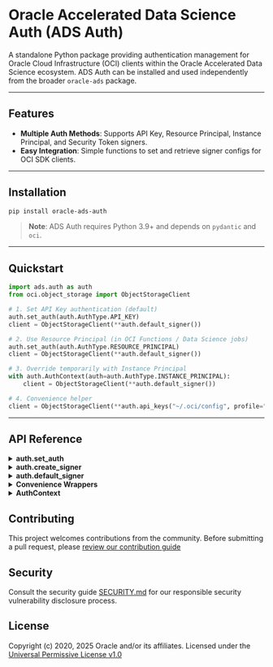 # Oracle Accelerated Data Science Auth (ADS Auth)

A standalone Python package providing authentication management for Oracle Cloud Infrastructure (OCI) clients within the Oracle Accelerated Data Science ecosystem. ADS Auth can be installed and used independently from the broader `oracle-ads` package.

---

## Features

* **Multiple Auth Methods**: Supports API Key, Resource Principal, Instance Principal, and Security Token signers.
* **Easy Integration**: Simple functions to set and retrieve signer configs for OCI SDK clients.

---

## Installation

```bash
pip install oracle-ads-auth
```

> **Note**: ADS Auth requires Python 3.9+ and depends on `pydantic` and `oci`.

---

## Quickstart

```python
import ads.auth as auth
from oci.object_storage import ObjectStorageClient

# 1. Set API Key authentication (default)
auth.set_auth(auth.AuthType.API_KEY)
client = ObjectStorageClient(**auth.default_signer())

# 2. Use Resource Principal (in OCI Functions / Data Science jobs)
auth.set_auth(auth.AuthType.RESOURCE_PRINCIPAL)
client = ObjectStorageClient(**auth.default_signer())

# 3. Override temporarily with Instance Principal
with auth.AuthContext(auth=auth.AuthType.INSTANCE_PRINCIPAL):
    client = ObjectStorageClient(**auth.default_signer())

# 4. Convenience helper
client = ObjectStorageClient(**auth.api_keys("~/.oci/config", profile="DEV"))
```

---

## API Reference

<details>
<summary><strong>auth.set_auth</strong></summary>

```python
def set_auth(
    auth: AuthType = AuthType.API_KEY,
    oci_config_location: str = DEFAULT_LOCATION,
    profile: str = DEFAULT_PROFILE,
    config: Optional[Dict[str, Any]] = None,
    signer: Optional[Any] = None,
    signer_callable: Optional[Callable[..., Any]] = None,
    signer_kwargs: Optional[Dict[str, Any]] = None,
    client_kwargs: Optional[Dict[str, Any]] = None,
) -> None:
```

Configure the global authentication method and parameters for subsequent client creation.

</details>

<details>
<summary><strong>auth.create_signer</strong></summary>

```python
def create_signer(...)
```

Builds an authentication dictionary (`config`, `signer`, `client_kwargs`) for any OCI SDK client.

</details>

<details>
<summary><strong>auth.default_signer</strong></summary>

```python
def default_signer(client_kwargs: Optional[Dict] = None) -> Dict[str, Any]:
```

Retrieves the current session’s signer configuration.

</details>

<details>
<summary><strong>Convenience Wrappers</strong></summary>

* `auth.api_keys(oci_config: str|dict, profile: str, client_kwargs: dict)`
* `auth.resource_principal(client_kwargs: dict)`
* `auth.security_token(...)`

</details>

<details>
<summary><strong>AuthContext</strong></summary>

Context manager to temporarily override global auth state:

```python
with auth.AuthContext(auth=AuthType.RESOURCE_PRINCIPAL):
    # operations use resource principal
```

</details>


## Contributing

This project welcomes contributions from the community. Before submitting a pull request, please [review our contribution guide](./CONTRIBUTING.md)


## Security

Consult the security guide [SECURITY.md](https://github.com/oracle/accelerated-data-science/blob/main/SECURITY.md) for our responsible security vulnerability disclosure process.

## License

Copyright (c) 2020, 2025 Oracle and/or its affiliates. Licensed under the [Universal Permissive License v1.0](https://oss.oracle.com/licenses/upl/)

